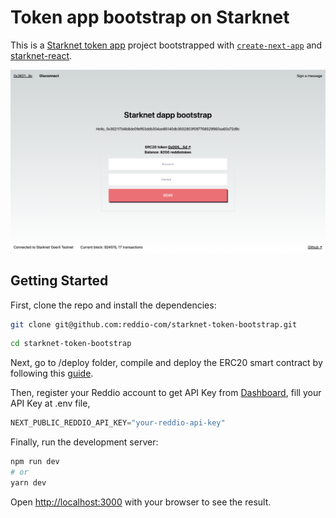 # Token app bootstrap on Starknet

This is a [Starknet token app](https://starknet-token-bootstrap.vercel.app/) project bootstrapped with [`create-next-app`](https://github.com/vercel/next.js/tree/canary/packages/create-next-app) and [starknet-react](https://github.com/apibara/starknet-react).

![Starknet token bootstrap](public/screenshot.png)

## Getting Started

First, clone the repo and install the dependencies:

```sh
git clone git@github.com:reddio-com/starknet-token-bootstrap.git
```

```sh
cd starknet-token-bootstrap
```

Next, go to /deploy folder, compile and deploy the ERC20 smart contract by following this [guide](https://github.com/reddio-com/cairo).

Then, register your Reddio account to get API Key from [Dashboard](https://dashboard.reddio.com/), fill your API Key at .env file,

```javascript
NEXT_PUBLIC_REDDIO_API_KEY="your-reddio-api-key"
```

Finally, run the development server:

```bash
npm run dev
# or
yarn dev
```

Open [http://localhost:3000](http://localhost:3000) with your browser to see the result.
